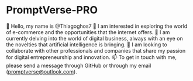 # PromptVerse-PRO

👋 Hello, my name is @Thiagoghos7
👀 I am interested in exploring the world of e-commerce and the opportunities that the internet offers.
🌱 I am currently delving into the world of digital business, always with an eye on the novelties that artificial intelligence is bringing.
💞️ I am looking to collaborate with other professionals and companies that share my passion for digital entrepreneurship and innovation.
📫 To get in touch with me, please send a message through GitHub or through my email (promptverse@outlook.com).
